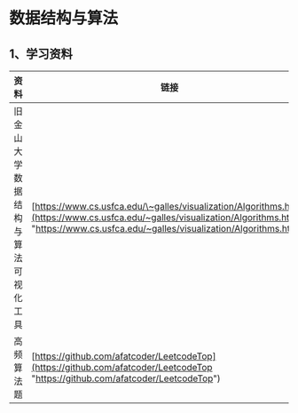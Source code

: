 

# 数据结构与算法

## 1、学习资料

| 资料                               | 链接                                                         |      |
| ---------------------------------- | ------------------------------------------------------------ | ---- |
| 旧金山大学数据结构与算法可视化工具 | [https://www.cs.usfca.edu/\~galles/visualization/Algorithms.html](https://www.cs.usfca.edu/~galles/visualization/Algorithms.html "https://www.cs.usfca.edu/~galles/visualization/Algorithms.html") |      |
| 高频算法题                         | [https://github.com/afatcoder/LeetcodeTop](https://github.com/afatcoder/LeetcodeTop "https://github.com/afatcoder/LeetcodeTop") |      |

